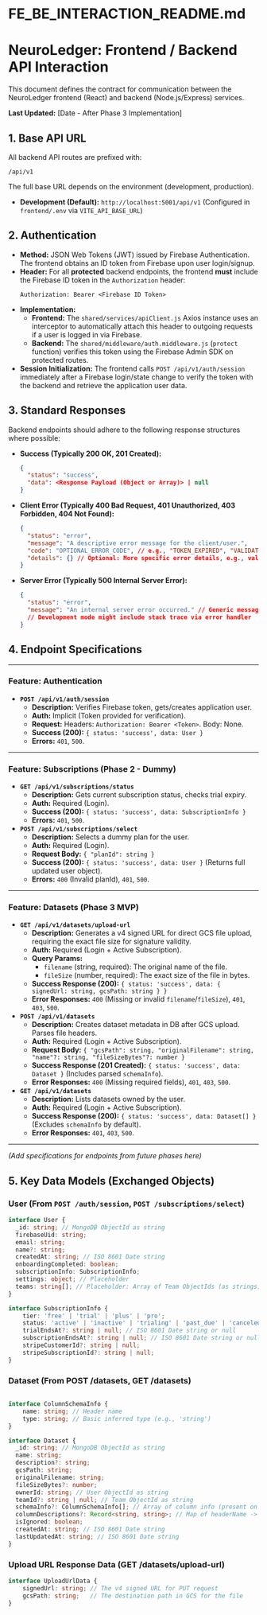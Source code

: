 # FE_BE_INTERACTION_README.md

# NeuroLedger: Frontend / Backend API Interaction

This document defines the contract for communication between the NeuroLedger frontend (React) and backend (Node.js/Express) services.

**Last Updated:** [Date - After Phase 3 Implementation]

## 1. Base API URL

All backend API routes are prefixed with:

`/api/v1`

The full base URL depends on the environment (development, production).
*   **Development (Default):** `http://localhost:5001/api/v1` (Configured in `frontend/.env` via `VITE_API_BASE_URL`)

## 2. Authentication

*   **Method:** JSON Web Tokens (JWT) issued by Firebase Authentication. The frontend obtains an ID token from Firebase upon user login/signup.
*   **Header:** For all **protected** backend endpoints, the frontend **must** include the Firebase ID token in the `Authorization` header:
    ```
    Authorization: Bearer <Firebase ID Token>
    ```
*   **Implementation:**
    *   **Frontend:** The `shared/services/apiClient.js` Axios instance uses an interceptor to automatically attach this header to outgoing requests if a user is logged in via Firebase.
    *   **Backend:** The `shared/middleware/auth.middleware.js` (`protect` function) verifies this token using the Firebase Admin SDK on protected routes.
*   **Session Initialization:** The frontend calls `POST /api/v1/auth/session` immediately after a Firebase login/state change to verify the token with the backend and retrieve the application user data.

## 3. Standard Responses

Backend endpoints should adhere to the following response structures where possible:

*   **Success (Typically 200 OK, 201 Created):**
    ```json
    {
      "status": "success",
      "data": <Response Payload (Object or Array)> | null
    }
    ```
*   **Client Error (Typically 400 Bad Request, 401 Unauthorized, 403 Forbidden, 404 Not Found):**
    ```json
    {
      "status": "error",
      "message": "A descriptive error message for the client/user.",
      "code": "OPTIONAL_ERROR_CODE", // e.g., "TOKEN_EXPIRED", "VALIDATION_FAILED"
      "details": {} // Optional: More specific error details, e.g., validation errors
    }
    ```
*   **Server Error (Typically 500 Internal Server Error):**
    ```json
    {
      "status": "error",
      "message": "An internal server error occurred." // Generic message for production
      // Development mode might include stack trace via error handler
    }
    ```

## 4. Endpoint Specifications

---

### Feature: Authentication

*   **`POST /api/v1/auth/session`**
    *   **Description:** Verifies Firebase token, gets/creates application user.
    *   **Auth:** Implicit (Token provided for verification).
    *   **Request:** Headers: `Authorization: Bearer <Token>`. Body: None.
    *   **Success (200):** `{ status: 'success', data: User }`
    *   **Errors:** `401`, `500`.

---

### Feature: Subscriptions (Phase 2 - Dummy)

*   **`GET /api/v1/subscriptions/status`**
    *   **Description:** Gets current subscription status, checks trial expiry.
    *   **Auth:** Required (Login).
    *   **Success (200):** `{ status: 'success', data: SubscriptionInfo }`
    *   **Errors:** `401`, `500`.
*   **`POST /api/v1/subscriptions/select`**
    *   **Description:** Selects a dummy plan for the user.
    *   **Auth:** Required (Login).
    *   **Request Body:** `{ "planId": string }`
    *   **Success (200):** `{ status: 'success', data: User }` (Returns full updated user object).
    *   **Errors:** `400` (Invalid planId), `401`, `500`.

---

### Feature: Datasets (Phase 3 MVP)

*   **`GET /api/v1/datasets/upload-url`**
    *   **Description:** Generates a v4 signed URL for direct GCS file upload, requiring the exact file size for signature validity.
    *   **Auth:** Required (Login + Active Subscription).
    *   **Query Params:**
        *   `filename` (string, required): The original name of the file.
        *   `fileSize` (number, required): The exact size of the file in bytes.
    *   **Success Response (200):** `{ status: 'success', data: { signedUrl: string, gcsPath: string } }`
    *   **Error Responses:** `400` (Missing or invalid `filename`/`fileSize`), `401`, `403`, `500`.
*   **`POST /api/v1/datasets`**
    *   **Description:** Creates dataset metadata in DB after GCS upload. Parses file headers.
    *   **Auth:** Required (Login + Active Subscription).
    *   **Request Body:** `{ "gcsPath": string, "originalFilename": string, "name"?: string, "fileSizeBytes"?: number }`
    *   **Success Response (201 Created):** `{ status: 'success', data: Dataset }` (Includes parsed `schemaInfo`).
    *   **Error Responses:** `400` (Missing required fields), `401`, `403`, `500`.
*   **`GET /api/v1/datasets`**
    *   **Description:** Lists datasets owned by the user.
    *   **Auth:** Required (Login + Active Subscription).
    *   **Success Response (200):** `{ status: 'success', data: Dataset[] }` (Excludes `schemaInfo` by default).
    *   **Error Responses:** `401`, `403`, `500`.

---

*(Add specifications for endpoints from future phases here)*

## 5. Key Data Models (Exchanged Objects)

### User (From `POST /auth/session`, `POST /subscriptions/select`)

```typescript
interface User {
  _id: string; // MongoDB ObjectId as string
  firebaseUid: string;
  email: string;
  name?: string;
  createdAt: string; // ISO 8601 Date string
  onboardingCompleted: boolean;
  subscriptionInfo: SubscriptionInfo;
  settings: object; // Placeholder
  teams: string[]; // Placeholder: Array of Team ObjectIds (as strings)
}

interface SubscriptionInfo {
    tier: 'free' | 'trial' | 'plus' | 'pro';
    status: 'active' | 'inactive' | 'trialing' | 'past_due' | 'canceled';
    trialEndsAt?: string | null; // ISO 8601 Date string or null
    subscriptionEndsAt?: string | null; // ISO 8601 Date string or null
    stripeCustomerId?: string | null;
    stripeSubscriptionId?: string | null;
}

```

### Dataset (From POST /datasets, GET /datasets)

```typescript

interface ColumnSchemaInfo {
    name: string; // Header name
    type: string; // Basic inferred type (e.g., 'string')
}

interface Dataset {
  _id: string; // MongoDB ObjectId as string
  name: string;
  description?: string;
  gcsPath: string;
  originalFilename: string;
  fileSizeBytes?: number;
  ownerId: string; // User ObjectId as string
  teamId?: string | null; // Team ObjectId as string
  schemaInfo?: ColumnSchemaInfo[]; // Array of column info (present on POST, excluded on GET list by default)
  columnDescriptions?: Record<string, string>; // Map of headerName -> description (Phase 8)
  isIgnored: boolean;
  createdAt: string; // ISO 8601 Date string
  lastUpdatedAt: string; // ISO 8601 Date string
}

```

### Upload URL Response Data (GET /datasets/upload-url)

```typescript
interface UploadUrlData {
    signedUrl: string; // The v4 signed URL for PUT request
    gcsPath: string;   // The destination path in GCS for the file
}

```